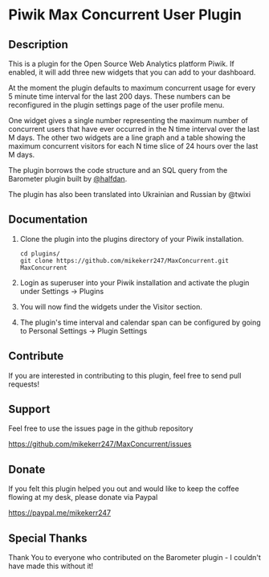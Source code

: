 # Piwik Max Concurrent User Plugin

## Description

This is a plugin for the Open Source Web Analytics platform Piwik. If enabled, it will add three new widgets that you can add to your dashboard.

At the moment the plugin defaults to maximum concurrent usage for every 5 minute time interval for the last 200 days. These numbers can be reconfigured in the plugin settings page of the user profile menu.

One widget gives a single number representing the maximum number of concurrent users that have ever occurred in the N time interval over the last M days.
The other two widgets are a line graph and a table showing the maximum concurrent visitors for each N time slice of 24 hours over the last M days.

The plugin borrows the code structure and an SQL query from the Barometer plugin built by [@halfdan](http://github.com/halfdan).

The plugin has also been translated into Ukrainian and Russian by @twixi


## Documentation

1. Clone the plugin into the plugins directory of your Piwik installation.

   ```
   cd plugins/
   git clone https://github.com/mikekerr247/MaxConcurrent.git MaxConcurrent
   ```

2. Login as superuser into your Piwik installation and activate the plugin under Settings -> Plugins

3. You will now find the widgets under the Visitor section.

4. The plugin's time interval and calendar span can be configured by going to Personal Settings -> Plugin Settings

## Contribute 

If you are interested in contributing to this plugin, feel free to send pull requests!

## Support

Feel free to use the issues page in the github repository

https://github.com/mikekerr247/MaxConcurrent/issues

## Donate

If you felt this plugin helped you out and would like to keep the coffee flowing at my desk, please donate via Paypal

https://paypal.me/mikekerr247

## Special Thanks
Thank You to everyone who contributed on the Barometer plugin - I couldn't have made this without it!
